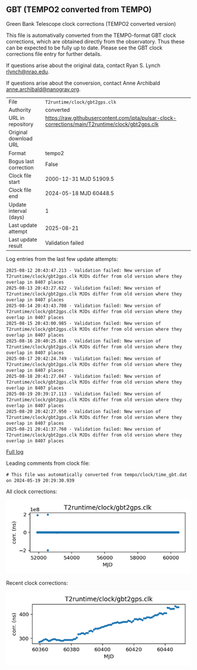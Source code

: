 
## GBT (TEMPO2 converted from TEMPO)

Green Bank Telescope clock corrections (TEMPO2 converted version)

This file is automativally converted from the TEMPO-format GBT
clock corrections, which are obtained directly from the observatory.
Thus these can be expected to be fully up to date. Please see the
GBT clock corrections file entry for further details.

If questions arise about the original data, contact Ryan S. Lynch
<rlynch@nrao.edu>.

If questions arise about the conversion, contact Anne Archibald
<anne.archibald@nanograv.org>.

|     |     |
|:--- |:--- |
| File | `T2runtime/clock/gbt2gps.clk` |
| Authority | converted |
| URL in repository | <https://raw.githubusercontent.com/ipta/pulsar-clock-corrections/main/T2runtime/clock/gbt2gps.clk> |
| Original download URL | <None> |
| Format | tempo2 |
| Bogus last correction | False |
| Clock file start | 2000-12-31 MJD 51909.5 |
| Clock file end | 2024-05-18 MJD 60448.5 |
| Update interval (days) | 1 |
| Last update attempt | 2025-08-21 |
| Last update result | Validation failed |

Log entries from the last few update attempts:
```
2025-08-12 20:43:47.213 - Validation failed: New version of T2runtime/clock/gbt2gps.clk MJDs differ from old version where they overlap in 8407 places
2025-08-13 20:43:27.622 - Validation failed: New version of T2runtime/clock/gbt2gps.clk MJDs differ from old version where they overlap in 8407 places
2025-08-14 20:43:43.708 - Validation failed: New version of T2runtime/clock/gbt2gps.clk MJDs differ from old version where they overlap in 8407 places
2025-08-15 20:43:00.985 - Validation failed: New version of T2runtime/clock/gbt2gps.clk MJDs differ from old version where they overlap in 8407 places
2025-08-16 20:40:25.816 - Validation failed: New version of T2runtime/clock/gbt2gps.clk MJDs differ from old version where they overlap in 8407 places
2025-08-17 20:42:24.749 - Validation failed: New version of T2runtime/clock/gbt2gps.clk MJDs differ from old version where they overlap in 8407 places
2025-08-18 20:41:27.047 - Validation failed: New version of T2runtime/clock/gbt2gps.clk MJDs differ from old version where they overlap in 8407 places
2025-08-19 20:39:17.113 - Validation failed: New version of T2runtime/clock/gbt2gps.clk MJDs differ from old version where they overlap in 8407 places
2025-08-20 20:42:27.950 - Validation failed: New version of T2runtime/clock/gbt2gps.clk MJDs differ from old version where they overlap in 8407 places
2025-08-21 20:41:37.760 - Validation failed: New version of T2runtime/clock/gbt2gps.clk MJDs differ from old version where they overlap in 8407 places
```
[Full log](https://raw.githubusercontent.com/ipta/pulsar-clock-corrections/main/log/T2runtime/clock/gbt2gps.clk.log)

Leading comments from clock file:

    # This file was automatically converted from tempo/clock/time_gbt.dat on 2024-05-19 20:29:30.939



All clock corrections:

![plot of all clock corrections](gbt2gps.clk.png "All corrections")

Recent clock corrections:

![plot of recent clock corrections](gbt2gps.clk.short.png "Recent corrections")


